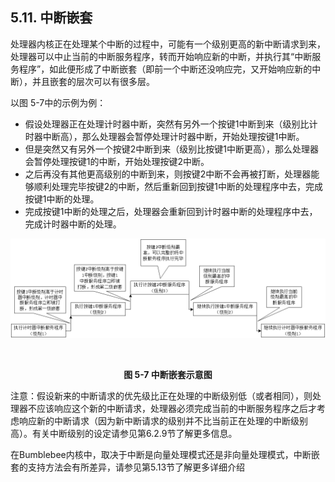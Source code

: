 ## **5.11. 中断嵌套**

处理器内核正在处理某个中断的过程中，可能有一个级别更高的新中断请求到来，处理器可以中止当前的中断服务程序，转而开始响应新的中断，并执行其“中断服务程序”，如此便形成了中断嵌套（即前一个中断还没响应完，又开始响应新的中断），并且嵌套的层次可以有很多层。

以图 5-7中的示例为例：

- 假设处理器正在处理计时器中断，突然有另外一个按键1中断到来（级别比计时器中断高），那么处理器会暂停处理计时器中断，开始处理按键1中断。
- 但是突然又有另外一个按键2中断到来（级别比按键1中断更高），那么处理器会暂停处理按键1的中断，开始处理按键2中断。
- 之后再没有其他更高级别的中断到来，则按键2中断不会再被打断，处理器能够顺利处理完毕按键2的中断，然后重新回到按键1中断的处理程序中去，完成按键1中断的处理。
- 完成按键1中断的处理之后，处理器会重新回到计时器中断的处理程序中去，完成计时器中断的处理。



![](5.11.assets/14.png)

​                                                                    **<center>图 5-7 中断嵌套示意图</center>**



注意：假设新来的中断请求的优先级比正在处理的中断级别低（或者相同），则处理器不应该响应这个新的中断请求，处理器必须完成当前的中断服务程序之后才考虑响应新的中断请求（因为新中断请求的级别并不比当前正在处理的中断级别高）。有关中断级别的设定请参见第6.2.9节了解更多信息。

在Bumblebee内核中，取决于中断是向量处理模式还是非向量处理模式，中断嵌套的支持方法会有所差异，请参见第5.13节了解更多详细介绍

